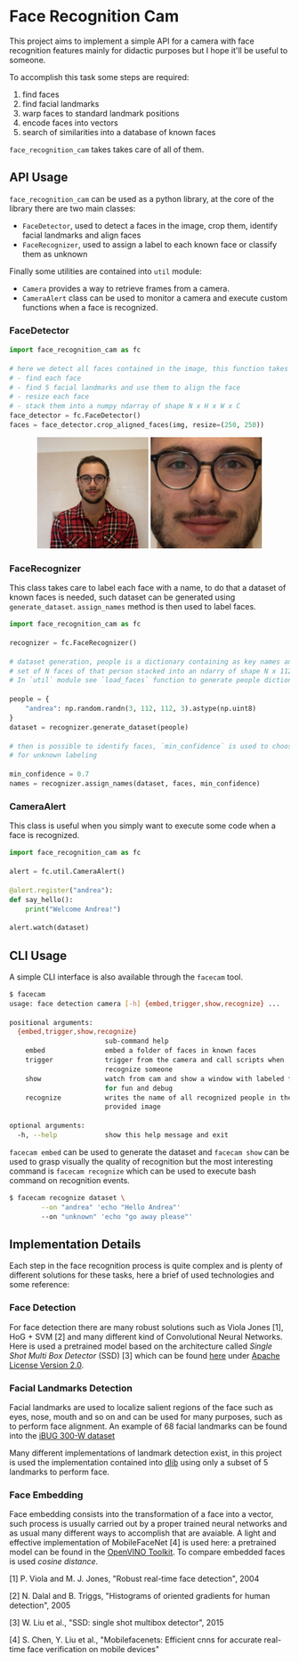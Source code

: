 # Face Recognition Cam

This project aims to implement a simple API for a camera with face recognition features mainly for didactic purposes but
I hope it'll be useful to someone.

To accomplish this task some steps are required:

1. find faces
2. find facial landmarks
3. warp faces to standard landmark positions
4. encode faces into vectors
5. search of similarities into a database of known faces

`face_recognition_cam` takes takes care of all of them.

## API Usage

`face_recognition_cam` can be used as a python library, at the core of the library there are two main classes:

- `FaceDetector`, used to detect a faces in the image, crop them, identify facial landmarks and align faces
- `FaceRecognizer`, used to assign a label to each known face or classify them as unknown

Finally some utilities are contained into `util` module:

- `Camera` provides a way to retrieve frames from a camera.
- `CameraAlert` class can be used to monitor a camera and execute custom functions when a face is recognized.

### FaceDetector

```python
import face_recognition_cam as fc

# here we detect all faces contained in the image, this function takes care to:
# - find each face
# - find 5 facial landmarks and use them to align the face
# - resize each face
# - stack them into a numpy ndarray of shape N x H x W x C
face_detector = fc.FaceDetector()
faces = face_detector.crop_aligned_faces(img, resize=(250, 250))
```

<p align="center">
    <img src="readme_files/sample.jpg" alt="sample image" width="200"/>
    <img src="readme_files/sample_crop_face.jpg" alt="sample crop face" width="200"/>
</p>

### FaceRecognizer

This class takes care to label each face with a name, to do that a dataset of known faces is needed, such dataset can be
generated using `generate_dataset`. `assign_names` method is then used to label faces.

```python
import face_recognition_cam as fc

recognizer = fc.FaceRecognizer()

# dataset generation, people is a dictionary containing as key names and as value a
# set of N faces of that person stacked into an ndarry of shape N x 112 x 112 x 3.
# In `util` module see `load_faces` function to generate people dictionary.

people = {
    "andrea": np.random.randn(3, 112, 112, 3).astype(np.uint8)
}
dataset = recognizer.generate_dataset(people)

# then is possible to identify faces, `min_confidence` is used to choose a threshold
# for unknown labeling

min_confidence = 0.7
names = recognizer.assign_names(dataset, faces, min_confidence)
```

### CameraAlert

This class is useful when you simply want to execute some code when a face is recognized.

```python
import face_recognition_cam as fc

alert = fc.util.CameraAlert()

@alert.register("andrea"):
def say_hello():
    print("Welcome Andrea!")

alert.watch(dataset)
```

## CLI Usage

A simple CLI interface is also available through the `facecam` tool.

```bash
$ facecam
usage: face detection camera [-h] {embed,trigger,show,recognize} ...

positional arguments:
  {embed,trigger,show,recognize}
                        sub-command help
    embed               embed a folder of faces in known faces
    trigger             trigger from the camera and call scripts when
                        recognize someone
    show                watch from cam and show a window with labeled faces,
                        for fun and debug
    recognize           writes the name of all recognized people in the
                        provided image

optional arguments:
  -h, --help            show this help message and exit
```

`facecam embed` can be used to generate the dataset and `facecam show` can be used
to grasp visually the quality of recognition but the most interesting command is
`facecam recognize` which can be used to execute bash command on recognition events.

```bash
$ facecam recognize dataset \
        --on "andrea" 'echo "Hello Andrea"'
        --on "unknown" 'echo "go away please"'
```

## Implementation Details

Each step in the face recognition process is quite complex and is plenty of different
solutions for these tasks, here a brief of used technologies and some reference:

### Face Detection

For face detection there are many robust solutions such as Viola Jones [1], HoG + SVM [2]
and many different kind of Convolutional Neural Networks. Here is used a pretrained model
based on the architecture called  _Single Shot Multi Box Detector_ (SSD) [3] which can
be found [here](https://github.com/opencv/open_model_zoo/tree/master/models/public/face-detection_retail-0044)
under [Apache License Version 2.0](https://github.com/opencv/open_model_zoo/blob/master/LICENSE).

### Facial Landmarks Detection

Facial landmarks are used to localize salient regions of the face such as eyes, nose, mouth and so
on and can be used for many purposes, such as to perform face alignment.
An example of 68 facial landmarks can be found into the
[iBUG 300-W dataset](https://ibug.doc.ic.ac.uk/resources/facial-point-annotations/)

Many different implementations of landmark detection exist, in this project is used the implementation
contained into [dlib](http://dlib.net) using only a subset of 5 landmarks to perform face.

### Face Embedding

Face embedding consists into the transformation of a face into a vector, such process is usually carried
out by a proper trained neural networks and as usual many different ways to accomplish that are avaiable.
A light and effective implementation of MobileFaceNet [4] is used here: a pretrained model can be found
in the [OpenVINO Toolkit](https://github.com/opencv/open_model_zoo). To compare embedded faces
is used _cosine distance_.


[1] P. Viola and M. J. Jones, "Robust real-time face detection", 2004

[2] N. Dalal and B. Triggs, "Histograms of oriented gradients for human detection", 2005

[3] W. Liu et al., "SSD: single shot multibox detector", 2015

[4] S. Chen, Y. Liu et al., "Mobilefacenets: Efficient cnns for accurate real-time face verification on mobile devices"
